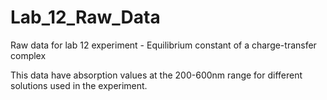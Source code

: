 # Lab_12_Raw_Data
Raw data for lab 12 experiment - Equilibrium constant of a charge-transfer complex

This data have absorption values at the 200-600nm range for different solutions used in the experiment.
